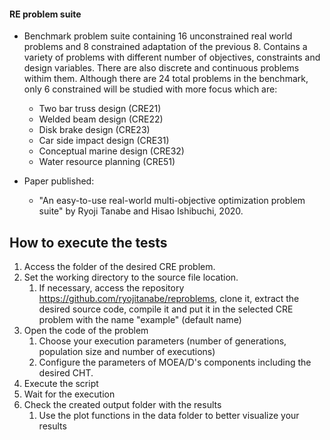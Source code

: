 #### RE problem suite

- Benchmark problem suite containing 16 unconstrained real world problems and 8 constrained adaptation of the previous 8. Contains a variety of problems with different number of objectives, constraints and design variables. There are also discrete and continuous problems withim them. Although there are 24 total problems in the benchmark, only 6 constrained will be studied with more focus which are:
  -  Two bar truss design (CRE21)
  - Welded beam design (CRE22)
  - Disk brake design (CRE23)
  - Car side impact design (CRE31)
  -  Conceptual marine design (CRE32)
  - Water resource planning (CRE51)

- Paper published:
  - "An easy-to-use real-world multi-objective optimization problem suite" by Ryoji Tanabe and Hisao Ishibuchi, 2020.

## How to execute the tests

1. Access the folder of the desired CRE problem.
2. Set the working directory to the source file location.
   1. If necessary, access the repository https://github.com/ryojitanabe/reproblems, clone it, extract the desired source code, compile it and put it in the selected CRE problem with the name "example" (default name)
3. Open the code of the problem
   1. Choose  your execution parameters (number of generations, population size and number of executions)
   2. Configure the parameters of MOEA/D's components including the desired CHT.
4. Execute the script
5. Wait for the execution
6. Check the created output folder with the results
   1. Use the plot functions in the data folder to better visualize your results



